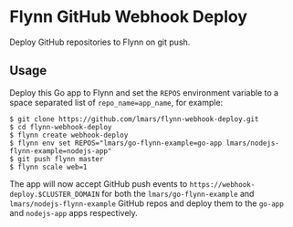 Flynn GitHub Webhook Deploy
===========================

Deploy GitHub repositories to Flynn on git push.

Usage
-----

Deploy this Go app to Flynn and set the `REPOS` environment variable to a space
separated list of `repo_name=app_name`, for example:

```
$ git clone https://github.com/lmars/flynn-webhook-deploy.git
$ cd flynn-webhook-deploy
$ flynn create webhook-deploy
$ flynn env set REPOS="lmars/go-flynn-example=go-app lmars/nodejs-flynn-example=nodejs-app"
$ git push flynn master
$ flynn scale web=1
```

The app will now accept GitHub push events to `https://webhook-deploy.$CLUSTER_DOMAIN`
for both the `lmars/go-flynn-example` and `lmars/nodejs-flynn-example` GitHub repos
and deploy them to the `go-app` and `nodejs-app` apps respectively.
